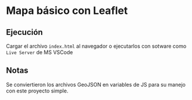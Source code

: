 # Mapa básico con Leaflet

## Ejecución

Cargar el archivo `index.html` al navegador o ejecutarlos con sotware como `Live Server` de MS VSCode

## Notas

Se conviertieron los archivos GeoJSON en variables de JS para su manejo con este proyecto simple.